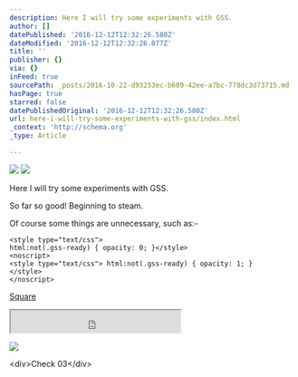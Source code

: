 ```yaml
---
description: Here I will try some experiments with GSS.
author: []
datePublished: '2016-12-12T12:32:26.580Z'
dateModified: '2016-12-12T12:32:26.077Z'
title: ''
publisher: {}
via: {}
inFeed: true
sourcePath: _posts/2016-10-22-d93253ec-b609-42ee-a7bc-778dc3d73715.md
hasPage: true
starred: false
datePublishedOriginal: '2016-12-12T12:32:26.580Z'
url: here-i-will-try-some-experiments-with-gss/index.html
_context: 'http://schema.org'
_type: Article

---
```

![](https://the-grid-user-content.s3-us-west-2.amazonaws.com/42efc948-47d0-46d4-a420-6eff5223c864.png)
![](https://the-grid-user-content.s3-us-west-2.amazonaws.com/7407820d-9de5-45a4-b600-26b056dc4b48.png)

Here I will try some experiments with GSS.

So far so good! Beginning to steam.

Of course some things are unnecessary, such as:-

    <style type="text/css">
    html:not(.gss-ready) { opacity: 0; }</style>
    <noscript>
    <style type="text/css"> html:not(.gss-ready) { opacity: 1; }
    </style>
    </noscript>

[Square][0]

<iframe src="https://the-grid.github.io/ed-userhtml/?g=eJyzScksswvOz01VKEmtKFHIzFMoycgsVgCKKujp6SkklZYoFJdU5qSm2Ct4KiQn5ikkpqRAlGakFqXaKzgBFeTlK5SDeAqpOcWp9jb6ICO5uABuZR3p" height="40" style=""></iframe>

![](https://the-grid-user-content.s3-us-west-2.amazonaws.com/325c5e76-3084-4a02-b5c3-0446dfaa0676.png)

<div\>Check 03</div\>

[0]: https://this-usr.github.io/thegrid-css/